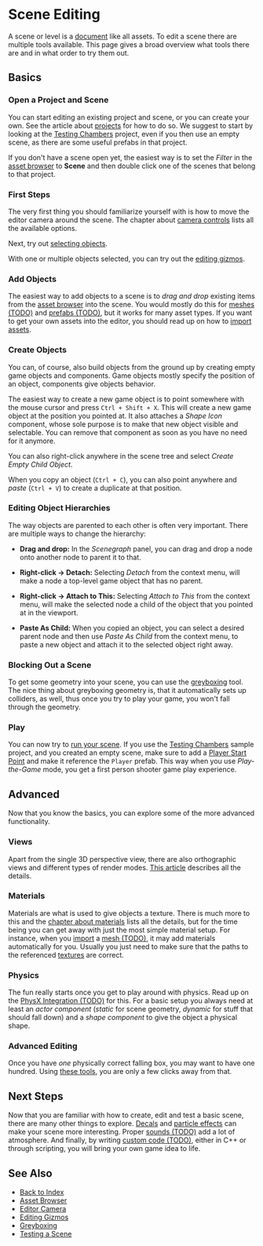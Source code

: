 # Scene Editing

A scene or level is a [document](../editor/editor-documents.md) like all assets. To edit a scene there are multiple tools available. This page gives a broad overview what tools there are and in what order to try them out.

## Basics

### Open a Project and Scene

You can start editing an existing project and scene, or you can create your own. See the article about [projects](../projects/projects-overview.md) for how to do so. We suggest to start by looking at the [Testing Chambers](../samples/testing-chambers.md) project, even if you then use an empty scene, as there are some useful prefabs in that project.

If you don't have a scene open yet, the easiest way is to set the *Filter* in the [asset browser](../assets/asset-browser.md) to **Scene** and then double click one of the scenes that belong to that project.

### First Steps

The very first thing you should familiarize yourself with is how to move the editor camera around the scene. The chapter about [camera controls](editor-camera.md#camera-controls) lists all the available options.

Next, try out [selecting objects](selection.md).

With one or multiple objects selected, you can try out the [editing gizmos](gizmos.md).

### Add Objects

The easiest way to add objects to a scene is to *drag and drop* existing items from the [asset browser](../assets/asset-browser.md) into the scene. You would mostly do this for [meshes (TODO)](../graphics/meshes-overview.md) and [prefabs (TODO)](../prefabs/prefabs-overview.md), but it works for many asset types. If you want to get your own assets into the editor, you should read up on how to [import assets](../assets/import-assets.md).

### Create Objects

You can, of course, also build objects from the ground up by creating empty game objects and components. Game objects mostly specify the position of an object, components give objects behavior.

The easiest way to create a new game object is to point somewhere with the mouse cursor and press `Ctrl + Shift + X`. This will create a new game object at the position you pointed at. It also attaches a *Shape Icon* component, whose sole purpose is to make that new object visible and selectable. You can remove that component as soon as you have no need for it anymore.

You can also right-click anywhere in the scene tree and select *Create Empty Child Object*.

When you copy an object (`Ctrl + C`), you can also point anywhere and *paste* (`Ctrl + V`) to create a duplicate at that position.

### Editing Object Hierarchies

The way objects are parented to each other is often very important. There are multiple ways to change the hierarchy:

* **Drag and drop:** In the *Scenegraph* panel, you can drag and drop a node onto another node to parent it to that.

* **Right-click -> Detach:** Selecting *Detach* from the context menu, will make a node a top-level game object that has no parent.

* **Right-click -> Attach to This:** Selecting *Attach to This* from the context menu, will make the selected node a child of the object that you pointed at in the viewport.

* **Paste As Child:** When you copied an object, you can select a desired parent node and then use *Paste As Child* from the context menu, to paste a new object and attach it to the selected object right away.

### Blocking Out a Scene

To get some geometry into your scene, you can use the [greyboxing](greyboxing.md) tool. The nice thing about greyboxing geometry is, that it automatically sets up colliders, as well, thus once you try to play your game, you won't fall through the geometry.

### Play

You can now try to [run your scene](../editor/run-scene.md). If you use the [Testing Chambers](../samples/testing-chambers.md) sample project, and you created an empty scene, make sure to add a [Player Start Point](../gameplay/player-start-point.md) and make it reference the `Player` prefab. This way when you use *Play-the-Game* mode, you get a first person shooter game play experience.

## Advanced

Now that you know the basics, you can explore some of the more advanced functionality.

### Views

Apart from the single 3D perspective view, there are also orthographic views and different types of render modes. [This article](../editor/editor-views.md) describes all the details.

### Materials

Materials are what is used to give objects a texture. There is much more to this and the [chapter about materials](../materials/materials-overview.md) lists all the details, but for the time being you can get away with just the most simple material setup. For instance, when you [import](../assets/import-assets.md) a [mesh (TODO)](../graphics/meshes-overview.md), it may add materials automatically for you. Usually you just need to make sure that the paths to the referenced [textures](../graphics/textures-overview.md) are correct.

### Physics

The fun really starts once you get to play around with physics. Read up on the [PhysX Integration (TODO)](../physics/physx-overview.md) for this. For a basic setup you always need at least an *actor component* (*static* for scene geometry, *dynamic* for stuff that should fall down) and a *shape component* to give the object a physical shape.

### Advanced Editing

Once you have *one* physically correct falling box, you may want to have one hundred. Using [these tools](advanced-object-transform.md), you are only a few clicks away from that.

## Next Steps

Now that you are familiar with how to create, edit and test a basic scene, there are many other things to explore. [Decals](../effects/decals.md) and [particle effects](../effects/particle-effects/particle-effects-overview.md) can make your scene more interesting. Proper [sounds (TODO)](../sound/sound-overview.md) add a lot of atmosphere. And finally, by writing [custom code (TODO)](../custom-code/custom-code-overview.md), either in C++ or through scripting, you will bring your own game idea to life.

## See Also

* [Back to Index](../index.md)
* [Asset Browser](../assets/asset-browser.md)
* [Editor Camera](editor-camera.md)
* [Editing Gizmos](gizmos.md)
* [Greyboxing](greyboxing.md)
* [Testing a Scene](../editor/run-scene.md)

